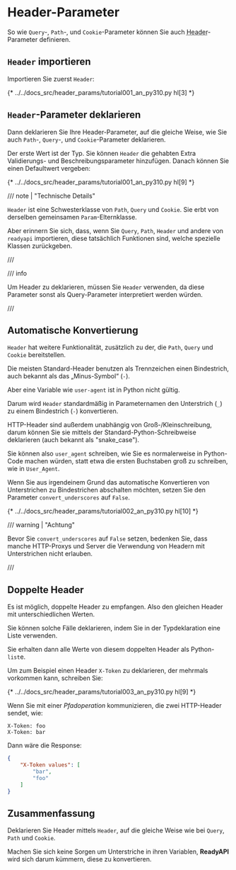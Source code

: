 # Header-Parameter

So wie `Query`-, `Path`-, und `Cookie`-Parameter können Sie auch <abbr title='Header – Kopfzeilen, Header, Header-Felder: Schlüssel-Wert-Metadaten, die vom Client beim Request, und vom Server bei der Response gesendet werden'>Header</abbr>-Parameter definieren.

## `Header` importieren

Importieren Sie zuerst `Header`:

{* ../../docs_src/header_params/tutorial001_an_py310.py hl[3] *}

## `Header`-Parameter deklarieren

Dann deklarieren Sie Ihre Header-Parameter, auf die gleiche Weise, wie Sie auch `Path`-, `Query`-, und `Cookie`-Parameter deklarieren.

Der erste Wert ist der Typ. Sie können `Header` die gehabten Extra Validierungs- und Beschreibungsparameter hinzufügen. Danach können Sie einen Defaultwert vergeben:

{* ../../docs_src/header_params/tutorial001_an_py310.py hl[9] *}

/// note | "Technische Details"

`Header` ist eine Schwesterklasse von `Path`, `Query` und `Cookie`. Sie erbt von derselben gemeinsamen `Param`-Elternklasse.

Aber erinnern Sie sich, dass, wenn Sie `Query`, `Path`,  `Header` und andere von `readyapi` importieren, diese tatsächlich Funktionen sind, welche spezielle Klassen zurückgeben.

///

/// info

Um Header zu deklarieren, müssen Sie `Header` verwenden, da diese Parameter sonst als Query-Parameter interpretiert werden würden.

///

## Automatische Konvertierung

`Header` hat weitere Funktionalität, zusätzlich zu der, die `Path`, `Query` und `Cookie` bereitstellen.

Die meisten Standard-Header benutzen als Trennzeichen einen Bindestrich, auch bekannt als das „Minus-Symbol“ (`-`).

Aber eine Variable wie `user-agent` ist in Python nicht gültig.

Darum wird `Header` standardmäßig in Parameternamen den Unterstrich (`_`) zu einem Bindestrich (`-`) konvertieren.

HTTP-Header sind außerdem unabhängig von Groß-/Kleinschreibung, darum können Sie sie mittels der Standard-Python-Schreibweise deklarieren (auch bekannt als "snake_case").

Sie können also `user_agent` schreiben, wie Sie es normalerweise in Python-Code machen würden, statt etwa die ersten Buchstaben groß zu schreiben, wie in `User_Agent`.

Wenn Sie aus irgendeinem Grund das automatische Konvertieren von Unterstrichen zu Bindestrichen abschalten möchten, setzen Sie den Parameter `convert_underscores` auf `False`.

{* ../../docs_src/header_params/tutorial002_an_py310.py hl[10] *}

/// warning | "Achtung"

Bevor Sie `convert_underscores` auf `False` setzen, bedenken Sie, dass manche HTTP-Proxys und Server die Verwendung von Headern mit Unterstrichen nicht erlauben.

///

## Doppelte Header

Es ist möglich, doppelte Header zu empfangen. Also den gleichen Header mit unterschiedlichen Werten.

Sie können solche Fälle deklarieren, indem Sie in der Typdeklaration eine Liste verwenden.

Sie erhalten dann alle Werte von diesem doppelten Header als Python-`list`e.

Um zum Beispiel einen Header `X-Token` zu deklarieren, der mehrmals vorkommen kann, schreiben Sie:

{* ../../docs_src/header_params/tutorial003_an_py310.py hl[9] *}

Wenn Sie mit einer *Pfadoperation* kommunizieren, die zwei HTTP-Header sendet, wie:

```
X-Token: foo
X-Token: bar
```

Dann wäre die Response:

```JSON
{
    "X-Token values": [
        "bar",
        "foo"
    ]
}
```

## Zusammenfassung

Deklarieren Sie Header mittels `Header`, auf die gleiche Weise wie bei `Query`, `Path` und `Cookie`.

Machen Sie sich keine Sorgen um Unterstriche in ihren Variablen, **ReadyAPI** wird sich darum kümmern, diese zu konvertieren.
